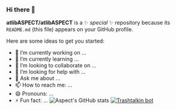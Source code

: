 ### Hi there 👋


**atlibASPECT/atlibASPECT** is a ✨ _special_ ✨ repository because its `README.md` (this file) appears on your GitHub profile.

Here are some ideas to get you started:

- 🔭 I’m currently working on ...
- 🌱 I’m currently learning ...
- 👯 I’m looking to collaborate on ...
- 🤔 I’m looking for help with ...
- 💬 Ask me about ...
- 📫 How to reach me: ...
- 😄 Pronouns: ...
- ⚡ Fun fact: ...
![Aspect's GitHub stats](https://github-readme-stats.vercel.app/api?username=atlibASPECT&theme=dark&show_icons=true)
[![Trashtalkin bot](https://github-readme-stats.vercel.app/api/pin/?username=atlibASPECT&repo=Shittalking-bot&show_owner=true&theme=dark)](https://github.com/atlibASPECT/Shittalking-bot)
